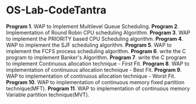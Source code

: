 # OS-Lab-CodeTantra
**Program 1**. WAP to Implement Multilevel Queue Scheduling.
**Program 2**. Implementation of Round Robin CPU scheduling Algorithm.
**Program 3**. WAP to implement the PRIORITY based CPU Scheduling algorithm.
**Program 4**. WAP to implement the SJF scheduling algorithm.
**Program 5**. WAP to implement the FCFS process scheduling algorithm.
**Program 6**. write the C program to implement Banker's Algorithm.
**Program 7**. write the C program to implement Continuous allocation technique - First Fit.
**Program 8**. WAP to implementation of continuous allocation technique - Best Fit.
**Program 9**. WAP to implementation of continuous allocation technique - Worst Fit.
**Program 10**. WAP to implementation of continuous memory fixed partition technique(MFT).
**Program 11**. WAP to implementation of continuous memory Variable partition technique(MVT).
